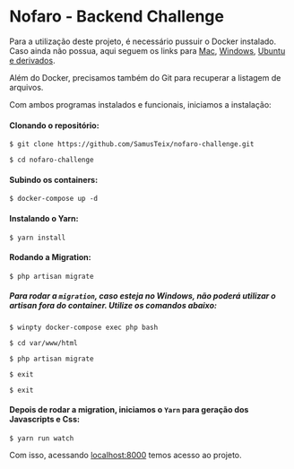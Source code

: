 # Nofaro - Backend Challenge

Para a utilização deste projeto, é necessário pussuir o Docker instalado.
Caso ainda não possua, aqui seguem os links para <a href="https://www.mundodocker.com.br/tag/docker-mac/" target="_blank">Mac</a>, <a href="https://www.mundodocker.com.br/tag/docker-windows/" target="_blank">Windows</a>, <a href="https://www.edivaldobrito.com.br/docker-no-ubuntu/" target="_blank">Ubuntu e derivados</a>.

Além do Docker, precisamos também do Git para recuperar a listagem de arquivos.

Com ambos programas instalados e funcionais, iniciamos a instalação:


#### Clonando o repositório:

`$ git clone https://github.com/SamusTeix/nofaro-challenge.git`

`$ cd nofaro-challenge`


#### Subindo os containers:

`$ docker-compose up -d`


#### Instalando o Yarn:

`$ yarn install`


#### Rodando a Migration:

`$ php artisan migrate`


##### Para rodar a `migration`, caso esteja no Windows, não poderá utilizar o artisan fora do container. Utilize os comandos abaixo:

`$ winpty docker-compose exec php bash`

`$ cd var/www/html`

`$ php artisan migrate`

`$ exit`

`$ exit`


#### Depois de rodar a migration, iniciamos o `Yarn` para geração dos Javascripts e Css:

`$ yarn run watch`


Com isso, acessando <a href="http://localhost:8000" target="_blank">localhost:8000</a> temos acesso ao projeto.

